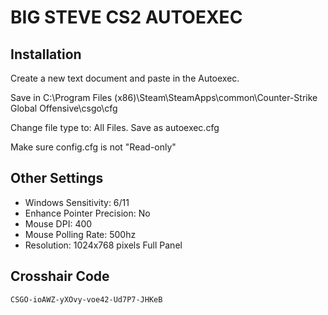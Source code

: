 # BIG STEVE CS2 AUTOEXEC

## Installation

Create a new text document and paste in the Autoexec.

Save in C:\Program Files (x86)\Steam\SteamApps\common\Counter-Strike Global Offensive\csgo\cfg

Change file type to: All Files. Save as autoexec.cfg

Make sure config.cfg is not "Read-only"

## Other Settings
+ Windows Sensitivity: 6/11  
+ Enhance Pointer Precision: No  
+ Mouse DPI: 400  
+ Mouse Polling Rate: 500hz  
+ Resolution: 1024x768 pixels Full Panel

## Crosshair Code
`CSGO-ioAWZ-yXOvy-voe42-Ud7P7-JHKeB`
